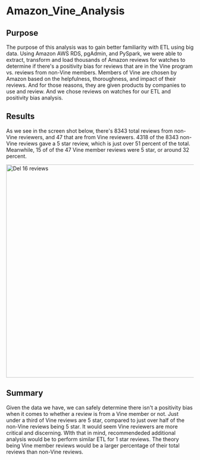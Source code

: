 # Amazon_Vine_Analysis

## Purpose
The purpose of this analysis was to gain better familiarity with ETL using big data. Using Amazon AWS RDS, pgAdmin, and PySpark, we were able to extract, transform and load thousands of Amazon reviews for watches to determine if there's a positivity bias for reviews that are in the Vine program vs. reviews from non-Vine members. Members of Vine are chosen by Amazon based on the helpfulness, thoroughness, and impact of their reviews. And for those reasons, they are given products by companies to use and review. And we chose reviews on watches for our ETL and positivity bias analysis. 

## Results
As we see in the screen shot below, there's 8343 total reviews from non-Vine reviewers, and 47 that are from Vine reviewers. 4318 of the 8343 non-Vine reviews gave a 5 star review, which is just over 51 percent of the total. Meanwhile, 15 of of the 47 Vine member reviews were 5 star, or around 32 percent. 


<img width="573" alt="Del  16 reviews" src="https://user-images.githubusercontent.com/90881705/152235629-ae117f78-b826-4bef-a3df-f372590ccb7e.png">


## Summary 
Given the data we have, we can safely determine there isn't a positivity bias when it comes to whether a review is from a Vine member or not. Just under a third of Vine reviews are 5 star, compared to just over half of the non-Vine reviews being 5 star. It would seem Vine reviewers are more critical and discerning. WIth that in mind, recommendeded additional analysis would be to perform similar ETL for 1 star reviews. The theory being Vine member reviews would be a larger percentage of their total reviews than non-Vine reviews. 
